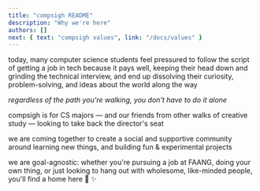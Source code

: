 ```yaml
---
title: "compsigh README"
description: "Why we're here"
authors: []
next: { text: "compsigh values", link: "/docs/values" }
---
```


today, many computer science students feel pressured to follow the script of getting a job in tech because it pays well, keeping their head down and grinding the technical interview, and end up dissolving their curiosity, problem-solving, and ideas about the world along the way

*regardless of the path you're walking, you don't have to do it alone*

compsigh is for CS majors — and our friends from other walks of creative study — looking to take back the director's seat

we are coming together to create a social and supportive community around learning new things, and building fun & experimental projects

we are goal-agnostic: whether you're pursuing a job at FAANG, doing your own thing, or just looking to hang out with wholesome, like-minded people, you'll find a home here 💛 ✨
